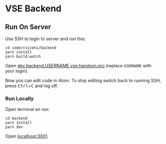 # VSE Backend

## Run On Server

Use SSH to login to server and run this:

```
cd code/cviceni/backend
yarn install
yarn build:watch
```

Open [dev.backend.USERNAME.vse.handson.pro](http://dev.backend.USERNAME.vse.handson.pro/) (replace `USERNAME` with your login).

Now you can edit code in Atom. To stop editing switch back to running SSH, press <kbd>Ctrl</kbd>+<kbd>C</kbd> and log off.

### Run Locally

Open terminal an run:

```
cd backend
yarn install
yarn dev
```

Open [localhost:3001](http://localhost:3001/).
